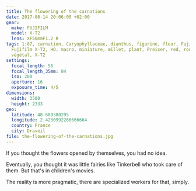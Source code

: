 ```yaml
---
title: The flowering of the carnations
date: 2017-06-14 20:06:00 +02:00
gear:
  make: FUJIFILM
  model: X-T2
  lens: XF56mmF1.2 R
tags: 1:87, carnation, Caryophyllaceae, dianthus, figurine, fleur, Fujifilm,
  Fujifilm X-T2, HO, macro, miniature, œillet, plant, Preiser, red, rouge,
  végétal, X-T2
settings:
  focal_length: 56
  focal_length_35mm: 84
  iso: 200
  aperture: 16
  exposure_time: 4/5
dimensions:
  width: 3500
  height: 2333
geo:
  latitude: 48.689380295
  longitude: 2.4230992266666664
  country: France
  city: Draveil
file: the-flowering-of-the-carnations.jpg
---
```


If you thought the flowers opened by themselves, you had no idea.

Eventually, you thought it was little fairies like Tinkerbell who took care of them. But that's in children's movies.

The reality is more pragmatic, there are specialized workers for that, simply.
